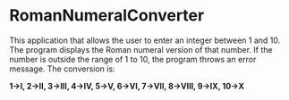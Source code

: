 # RomanNumeralConverter
This application that allows the user to enter an integer between 1 and 10. 
The program displays the Roman numeral version of that number. If the number is outside the range of 1 to 10, the program throws an error message.
The conversion is:

**1->I, 2->II, 3->III, 4->IV, 5->V, 6->VI, 7->VII, 8->VIII, 9->IX, 10->X**
